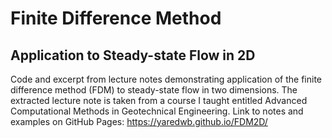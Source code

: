 # Finite Difference Method
## Application to Steady-state Flow in 2D

Code and excerpt from lecture notes demonstrating application of the finite difference method (FDM) to steady-state flow in two dimensions. The extracted lecture note is taken from a course I taught entitled Advanced Computational Methods in Geotechnical Engineering. Link to notes and examples on GitHub Pages: https://yaredwb.github.io/FDM2D/
